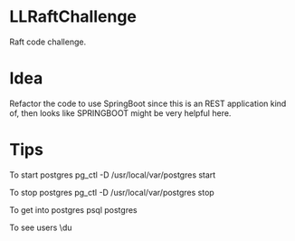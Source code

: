 # LLRaftChallenge
Raft code challenge. 

# Idea
Refactor the code to use SpringBoot since this is an REST application kind of, then looks like SPRINGBOOT might be very helpful here.


# Tips
To start postgres
pg_ctl -D /usr/local/var/postgres start

To stop postgres
pg_ctl -D /usr/local/var/postgres stop

To get into postgres
psql postgres

To see users
\du



